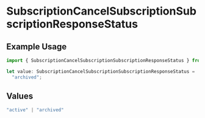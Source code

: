 # SubscriptionCancelSubscriptionSubscriptionResponseStatus

## Example Usage

```typescript
import { SubscriptionCancelSubscriptionSubscriptionResponseStatus } from "jani-payments/models/operations";

let value: SubscriptionCancelSubscriptionSubscriptionResponseStatus =
  "archived";
```

## Values

```typescript
"active" | "archived"
```